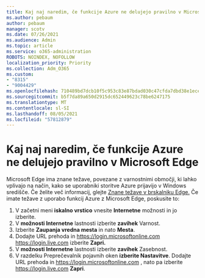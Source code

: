 ```yaml
---
title: Kaj naj naredim, če funkcije Azure ne delujejo pravilno v Microsoft Edge
ms.author: pebaum
author: pebaum
manager: scotv
ms.date: 07/26/2021
ms.audience: Admin
ms.topic: article
ms.service: o365-administration
ROBOTS: NOINDEX, NOFOLLOW
localization_priority: Priority
ms.collection: Adm_O365
ms.custom:
- "8315"
- "9004429"
ms.openlocfilehash: 710489bd7dcb10f5c953c83e87bdad030c47cfda7dbd38e1eceae78bfe0d8790
ms.sourcegitcommit: b5f7da89a650d2915dc652449623c78be6247175
ms.translationtype: MT
ms.contentlocale: sl-SI
ms.lasthandoff: 08/05/2021
ms.locfileid: "57812879"
---
```

# <a name="what-to-do-if-azure-features-dont-work-properly-in-microsoft-edge"></a>Kaj naj naredim, če funkcije Azure ne delujejo pravilno v Microsoft Edge

Microsoft Edge ima znane težave, povezane z varnostnimi območji, ki lahko vplivajo na način, kako se uporabniki storitve Azure prijavijo v Windows središče. Če želite več informacij, glejte [Znane težave v brskalniku Edge.](https://go.microsoft.com/fwlink/?linkid=2140608) Če imate težave z uporabo funkcij Azure z Microsoft Edge, poskusite to:

1. V začetni meni **iskalno vrstico** vnesite **Internetne** možnosti in jo izberite.
1. V **možnosti Internetne** lastnosti izberite **zavihek** Varnost.
1. Izberite **Zaupanja vredna mesta** in nato **Mesta**.
1. Dodajte URL prehoda in <https://login.microsoftonline.com> <https://login.live.com> izberite **Zapri.**
1. V **možnosti Internetne** lastnosti izberite **zavihek** Zasebnost.
1. V razdelku Preprečevalnik pojavnih oken **izberite Nastavitve**. Dodajte URL prehoda in <https://login.microsoftonline.com> , nato pa izberite <https://login.live.com> **Zapri**.